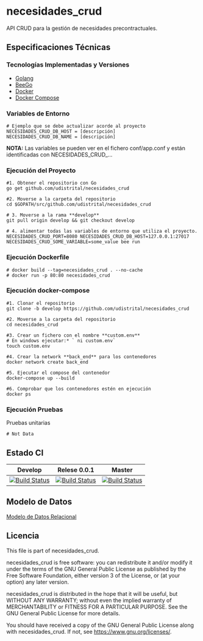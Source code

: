 # necesidades_crud

API CRUD para la gestión de necesidades precontractuales.

## Especificaciones Técnicas

### Tecnologías Implementadas y Versiones
* [Golang](https://github.com/udistrital/introduccion_oas/blob/master/instalacion_de_herramientas/golang.md)
* [BeeGo](https://github.com/udistrital/introduccion_oas/blob/master/instalacion_de_herramientas/beego.md)
* [Docker](https://docs.docker.com/engine/install/ubuntu/)
* [Docker Compose](https://docs.docker.com/compose/)

### Variables de Entorno
```shell
# Ejemplo que se debe actualizar acorde al proyecto
NECESIDADES_CRUD_DB_HOST = [descripción]
NECESIDADES_CRUD_DB_NAME = [descripción]
```
**NOTA:** Las variables se pueden ver en el fichero conf/app.conf y están identificadas con NECESIDADES_CRUD_...

### Ejecución del Proyecto
```shell
#1. Obtener el repositorio con Go
go get github.com/udistrital/necesidades_crud

#2. Moverse a la carpeta del repositorio
cd $GOPATH/src/github.com/udistrital/necesidades_crud

# 3. Moverse a la rama **develop**
git pull origin develop && git checkout develop

# 4. alimentar todas las variables de entorno que utiliza el proyecto.
NECESIDADES_CRUD_PORT=8080 NECESIDADES_CRUD_DB_HOST=127.0.0.1:27017 NECESIDADES_CRUD_SOME_VARIABLE=some_value bee run
```

### Ejecución Dockerfile
```shell
# docker build --tag=necesidades_crud . --no-cache
# docker run -p 80:80 necesidades_crud
```

### Ejecución docker-compose
```shell
#1. Clonar el repositorio
git clone -b develop https://github.com/udistrital/necesidades_crud

#2. Moverse a la carpeta del repositorio
cd necesidades_crud

#3. Crear un fichero con el nombre **custom.env**
# En windows ejecutar:* ` ni custom.env`
touch custom.env

#4. Crear la network **back_end** para los contenedores
docker network create back_end

#5. Ejecutar el compose del contenedor
docker-compose up --build

#6. Comprobar que los contenedores estén en ejecución
docker ps
```

### Ejecución Pruebas

Pruebas unitarias
```shell
# Not Data
```
## Estado CI

| Develop | Relese 0.0.1 | Master |
| -- | -- | -- |
| [![Build Status](https://hubci.portaloas.udistrital.edu.co/api/badges/udistrital/necesidades_crud/status.svg?ref=refs/heads/develop)](https://hubci.portaloas.udistrital.edu.co/udistrital/necesidades_crud) | [![Build Status](https://hubci.portaloas.udistrital.edu.co/api/badges/udistrital/necesidades_crud/status.svg?ref=refs/heads/release/0.0.1)](https://hubci.portaloas.udistrital.edu.co/udistrital/necesidades_crud) | [![Build Status](https://hubci.portaloas.udistrital.edu.co/api/badges/udistrital/necesidades_crud/status.svg)](https://hubci.portaloas.udistrital.edu.co/udistrital/necesidades_crud) |


## Modelo de Datos
[Modelo de Datos Relacional](https://user-images.githubusercontent.com/32855979/69995822-cc5bec80-151e-11ea-8dc5-1f077da866a1.png)


## Licencia

This file is part of necesidades_crud.

necesidades_crud is free software: you can redistribute it and/or modify it under the terms of the GNU General Public License as published by the Free Software Foundation, either version 3 of the License, or (at your option) any later version.

necesidades_crud is distributed in the hope that it will be useful, but WITHOUT ANY WARRANTY; without even the implied warranty of MERCHANTABILITY or FITNESS FOR A PARTICULAR PURPOSE. See the GNU General Public License for more details.

You should have received a copy of the GNU General Public License along with necesidades_crud. If not, see https://www.gnu.org/licenses/.
